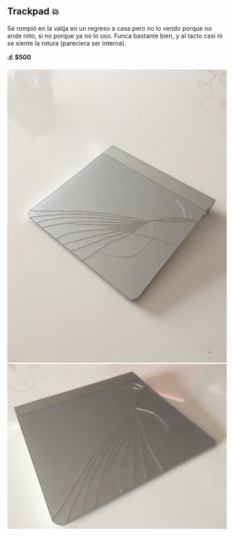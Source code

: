 ## Trackpad 💥

Se rompió en la valija en un regreso a casa pero no lo vendo porque no ande roto, si no porque ya no lo uso. Funca bastante bien, y al tacto casi ni se siente la rotura (pareciera ser interna).

💰 **$500**

<img src="1.JPG" />
<img src="2.JPG" />
